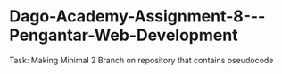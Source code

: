 # Dago-Academy-Assignment-8---Pengantar-Web-Development
Task: Making Minimal 2 Branch on repository that contains pseudocode
